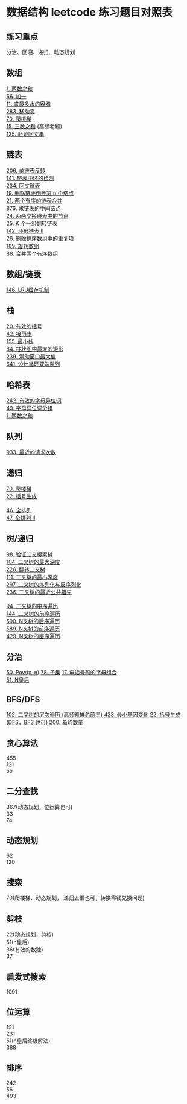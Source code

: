 # 数据结构 leetcode 练习题目对照表

## 练习重点

分治、回溯、递归、动态规划

## 数组

[1. 两数之和](https://leetcode-cn.com/problems/two-sum/)    
[66. 加一](https://leetcode-cn.com/problems/plus-one/)    
[11. 盛最多水的容器](https://leetcode-cn.com/problems/container-with-most-water)   
[283. 移动零](https://leetcode-cn.com/problems/move-zeroes/)   
[70. 爬楼梯](https://leetcode-cn.com/problems/climbing-stairs/)   
[15. 三数之和](https://leetcode-cn.com/problems/3sum/) (高频老题)   
[125. 验证回文串](https://leetcode-cn.com/problems/valid-palindrome)   

## 链表

[206. 单链表反转](https://leetcode-cn.com/problems/reverse-linked-list/)   
[141. 链表中环的检测](https://leetcode-cn.com/problems/linked-list-cycle/)  
[234. 回文链表](https://leetcode-cn.com/problems/palindrome-linked-list/)  
[19. 删除链表倒数第 n 个结点 ](https://leetcode-cn.com/problems/remove-nth-node-from-end-of-list/)  
[21. 两个有序的链表合并](https://leetcode-cn.com/problems/merge-two-sorted-lists/)  
[876. 求链表的中间结点](https://leetcode-cn.com/problems/middle-of-the-linked-list/)  
[24. 两两交换链表中的节点](https://leetcode-cn.com/problems/swap-nodes-in-pairs)  
[25. K 个一组翻转链表](https://leetcode-cn.com/problems/reverse-nodes-in-k-group/)  
[142. 环形链表 II](https://leetcode-cn.com/problems/linked-list-cycle-ii)  
[26. 删除排序数组中的重复项](https://leetcode-cn.com/problems/remove-duplicates-from-sorted-array/)   
[189. 旋转数组](https://leetcode-cn.com/problems/rotate-array/)  
[88. 合并两个有序数组](https://leetcode-cn.com/problems/merge-sorted-array/)  
 
## 数组/链表

[146. LRU缓存机制](https://leetcode-cn.com/problems/lru-cache/)  

## 栈

[20. 有效的括号](https://leetcode-cn.com/problems/valid-parentheses/)   
[42. 接雨水](https://leetcode-cn.com/problems/trapping-rain-water/)   
[155. 最小栈](https://leetcode-cn.com/problems/min-stack/)   
[84. 柱状图中最大的矩形](https://leetcode-cn.com/problems/largest-rectangle-in-histogram/)  
[239. 滑动窗口最大值](https://leetcode-cn.com/problems/sliding-window-maximum/)   
[641. 设计循环双端队列](https://leetcode-cn.com/problems/design-circular-deque/)    

## 哈希表

[242. 有效的字母异位词](https://leetcode-cn.com/problems/valid-anagram/)  
[49. 字母异位词分组](https://leetcode-cn.com/problems/group-anagrams/)  
[1. 两数之和](https://leetcode-cn.com/problems/two-sum/)   

## 队列

[933. 最近的请求次数](https://leetcode-cn.com/problems/number-of-recent-calls/)  

## 递归

[70. 爬楼梯](https://leetcode-cn.com/problems/climbing-stairs/)    
[22. 括号生成](https://leetcode-cn.com/problems/generate-parentheses/)   
[](https://leetcode-cn.com/problems/combinations/)  
[46. 全排列](https://leetcode-cn.com/problems/permutations/)   
[47. 全排列 II](https://leetcode-cn.com/problems/permutations-ii/)   

## 树/递归

[98. 验证二叉搜索树](https://leetcode-cn.com/problems/validate-binary-search-tree/)  
[104. 二叉树的最大深度](https://leetcode-cn.com/problems/maximum-depth-of-binary-tree/)   
[226. 翻转二叉树](https://leetcode-cn.com/problems/invert-binary-tree/)  
[111. 二叉树的最小深度](https://leetcode-cn.com/problems/minimum-depth-of-binary-tree)  
[297. 二叉树的序列化与反序列化](https://leetcode-cn.com/problems/serialize-and-deserialize-binary-tree/)  
[236. 二叉树的最近公共祖先](https://leetcode-cn.com/problems/lowest-common-ancestor-of-a-binary-tree/)   
[](https://leetcode-cn.com/problems/construct-binary-tree-from-preorder-and-inorder-traversal)  
[94. 二叉树的中序遍历](https://leetcode-cn.com/problems/binary-tree-inorder-traversal/)  
[144. 二叉树的前序遍历](https://leetcode-cn.com/problems/binary-tree-preorder-traversal/)  
[590. N叉树的后序遍历](https://leetcode-cn.com/problems/n-ary-tree-postorder-traversal/)  
[589. N叉树的前序遍历](https://leetcode-cn.com/problems/n-ary-tree-preorder-traversal/)  
[429. N叉树的层序遍历](https://leetcode-cn.com/problems/n-ary-tree-level-order-traversal/)  

## 分治

[50. Pow(x, n)](https://leetcode-cn.com/problems/powx-n/) 
[78. 子集](https://leetcode-cn.com/problems/subsets/) 
[17. 电话号码的字母组合](https://leetcode-cn.com/problems/letter-combinations-of-a-phone-number/)  
[51. N皇后](https://leetcode-cn.com/problems/n-queens/)  

## BFS/DFS

[102. 二叉树的层次遍历 (高频题排名前三)](https://leetcode-cn.com/problems/binary-tree-level-order-traversal/)
[433. 最小基因变化](https://leetcode-cn.com/problems/minimum-genetic-mutation/)
[22. 括号生成(DFS，BFS 也可)](https://leetcode-cn.com/problems/generate-parentheses/) 
[200. 岛屿数量](https://leetcode-cn.com/problems/number-of-islands/)


## 贪心算法

455   
121  
55  

## 二分查找

367(动态规划，位运算也可)  
33  
74  


## 动态规划

62  
120  


## 搜索

70(爬楼梯、动态规划， 递归去重也可，转换零钱兑换问题)  

## 剪枝

22(动态规划，剪枝)  
51(n皇后)  
36(有效的数独)  
37  

## 启发式搜索

1091  

## 位运算

191  
231  
51(n皇后终极解法)  
388

## 排序

242  
56  
493  

